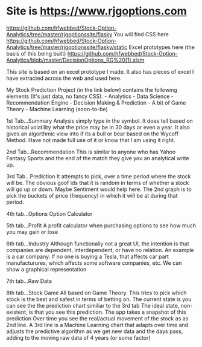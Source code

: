 # Site is https://www.rjgoptions.com 
https://github.com/hfwebbed/Stock-Option-Analytics/tree/master/rjgoptionssite/flasky
You will find CSS here 
https://github.com/hfwebbed/Stock-Option-Analytics/tree/master/rjgoptionssite/flasky/static
Excel prototypes here (the basis of this being built)
https://github.com/hfwebbed/Stock-Option-Analytics/blob/master/DecisionOptions_RG%20(1).xlsm

This site is based on an excel prototype I made. It also has pieces of excel I have extracted across the web and used here.

My Stock Prediction Project (in the link below) contains the following elements (It's just data, no fancy CSS). - Analytics - Data Science - Recommendation Engine - Decision Making & Prediction - A bit of Game Theory - Machine Learning (soon-to-be)

1st Tab...Summary Analysis
simply type in the symbol. It does tell based on historical volatility what the price may be in 30 days or even a year. It also gives an algorthmic view into if its a bull or bear based on the Wycoff Method. Have not made full use of it or know that I am using it right.

2nd Tab...Recommendation
This is similar to anyone who has Yahoo Fantasy Sports and the end of the match they give you an analytical write up.

3rd Tab...Prediction
It attempts to pick, over a time period where the stock will be. The obvious goof ids that it is random in terms of whether a stock will go up or down. Maybe Sentiment would help here. The 2nd graph is to pick the buckets of price (frequency) in which it will be at during that period.

4th tab...Options
Option Calculator

5th tab...Profit
A profit calculator when purchasing options to see how much you may gain or lose

6th tab...Industry
Although functionally not a great UI, the intention is that companies are dependent, interdependent, or have no relation. An example is a car company. If no one is buying a Tesla, that affects car part manufacturures, which affects some software companies, etc. We can show a graphical representation

7th tab...Raw Data

8th tab...Stock Game
All based on Game Theory. This tries to pick which stock is the best and safest in terms of betting on.
The current state is you can see the the prediction chart similiar to the 3rd tab
The ideal state, non-existent, is that you see this prediction. The app takes a snapshot of this prediction
Over time you see the real/actual movement of the stock as as 2nd line.
A 3rd line is a Machine Learning chart that adapts over time and adjusts the predictive algorithm as we get new data and the days pass, adding to the moving raw data of 4 years (or some factor)
